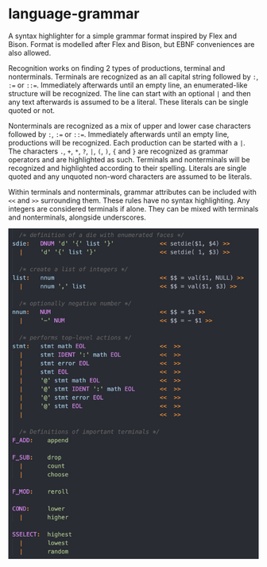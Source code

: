 # language-grammar

A syntax highlighter for a simple grammar format inspired by Flex and Bison. Format is modelled after Flex and Bison, but EBNF conveniences are also allowed.

Recognition works on finding 2 types of productions, terminal and nonterminals. Terminals are recognized as an all capital string followed by `:`, `:=` or `::=`. Immediately afterwards until an empty line, an enumerated-like structure will be recognized. The line can start with an optional `|` and then any text afterwards is assumed to be a literal. These literals can be single quoted or not.

Nonterminals are recognized as a mix of upper and lower case characters followed by `:`, `:=` or `::=`. Immediately afterwards until an empty line, productions will be recognized. Each production can be started with a `|`. The characters `.`, `+`, `*`, `?`, `|`, `(`, `)`, `{` and `}` are recognized as grammar operators and are highlighted as such. Terminals and nonterminals will be recognized and highlighted according to their spelling. Literals are single quoted and any unquoted non-word characters are assumed to be literals.

Within terminals and nonterminals, grammar attributes can be included with `<<` and `>>` surrounding them. These rules have no syntax highlighting. Any integers are considered terminals if alone. They can be mixed with terminals and nonterminals, alongside underscores.

![Sample highlighting of a grammar](./assets/example1.jpg)
